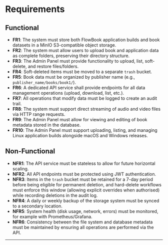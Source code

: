 # **Requirements**

## **Functional**

* **FR1**: The system must store both FlowBook application builds and book datasets in a MinIO S3-compatible object storage.
* **FR2**: The system must allow users to upload book and application data as complete folders, preserving their directory structure.
* **FR3**: The Admin Panel must provide functionality to upload, list, soft-delete, and restore files/folders.
* **FR4**: Soft-deleted items must be moved to a separate `trash` bucket.
* **FR5**: Book data must be organized by publisher name (e.g., `publisher_name/books/book1/`).
* **FR6**: A dedicated API service shall provide endpoints for all data management operations (upload, download, list, etc.).
* **FR7**: All operations that modify data must be logged to create an audit trail.
* **FR8**: The system must support direct streaming of audio and video files via HTTP range requests.
* **FR9**: The Admin Panel must allow for viewing and editing of book metadata stored in the database.
* **FR10**: The Admin Panel must support uploading, listing, and managing Linux application builds alongside macOS and Windows releases.

## **Non-Functional**

* **NFR1**: The API service must be stateless to allow for future horizontal scaling.
* **NFR2**: All API endpoints must be protected using JWT authentication.
* **NFR3**: Items in the `trash` bucket must be retained for a 7-day period before being eligible for permanent deletion, and hard-delete workflows must enforce this window (allowing explicit overrides when authorised) while recording deletions in the audit log.
* **NFR4**: A daily or weekly backup of the storage system must be synced to a secondary location.
* **NFR5**: System health (disk usage, network, errors) must be monitored, for example with Prometheus/Grafana.
* **NFR6**: Consistency between the file system and database metadata must be maintained by ensuring all operations are performed via the API.

---
